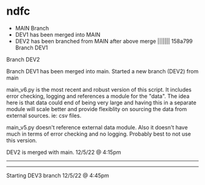 # ndfc


- MAIN Branch
- DEV1 has been merged into MAIN
- DEV2 has been branched from MAIN after above merge
||||||| 158a799
Branch DEV1

Branch DEV2

Branch DEV1 has been merged into main. Started a new branch (DEV2) from main

main_v6.py is the most recent and robust version of this script. It includes error checking, logging and references a module for the "data". The idea here is that data could end of being very large and having this in a separate module will scale better and provide flexiblity on sourcing the data from external sources. ie: csv files.

main_v5.py doesn't reference external data module. Also it doesn't have much in terms of error checking and no logging. Probably best to not use this version.

DEV2 is merged with main. 12/5/22 @ 4:15pm

***
***
Starting DEV3 branch 12/5/22 @ 4:45pm
